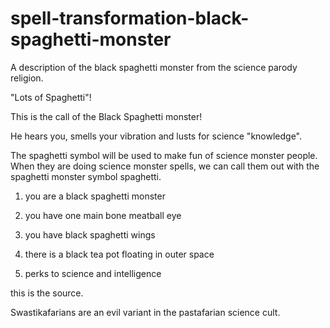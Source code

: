 # spell-transformation-black-spaghetti-monster
A description of the black spaghetti monster from the science parody religion.

"Lots of Spaghetti"!

This is the call of the Black Spaghetti monster!

He hears you, smells your vibration and lusts for science "knowledge".

The spaghetti symbol will be used to make fun of science monster people. When they are doing science monster spells, we can call them out with the spaghetti monster symbol spaghetti.

1. you are a black spaghetti monster

2. you have one main bone meatball eye

3. you have black spaghetti wings

4. there is a black tea pot floating in outer space

5. perks to science and intelligence

this is the source.

Swastikafarians are an evil variant in the pastafarian science cult.
